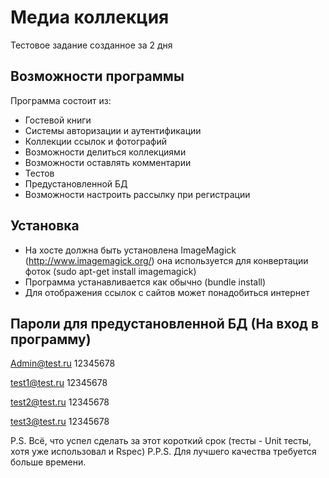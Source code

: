 # Медиа коллекция
Тестовое задание созданное за 2 дня

## Возможности программы
Программа состоит из:
- Гостевой книги
- Системы авторизации и аутентификации  
- Коллекции ссылок и фотографий
- Возможности делиться коллекциями
- Возможности оставлять комментарии
- Тестов
- Предустановленной БД
- Возможности настроить рассылку при регистрации

## Установка
- На хосте должна быть установлена ImageMagick (http://www.imagemagick.org/) она используется для конвертации фоток (sudo apt-get install imagemagick)
- Программа устанавливается как обычно (bundle install)
- Для отображения ссылок с сайтов может понадобиться интернет

## Пароли для предустановленной БД (На вход в программу)
Admin@test.ru
12345678

test1@test.ru
12345678

test2@test.ru
12345678

test3@test.ru
12345678

P.S. Всё, что успел сделать за этот короткий срок (тесты - Unit тесты, хотя уже использовал и Rspec)
P.P.S. Для лучшего качества требуется больше времени.
